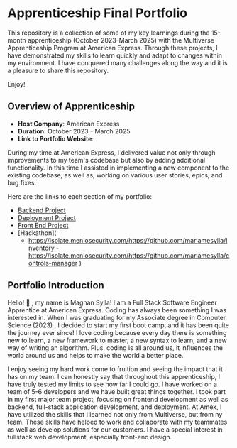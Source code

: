 # Apprenticeship Final Portfolio

This repository is a collection of some of my key learnings during the 15-month apprenticeship (October 2023-March 2025) with the Multiverse Apprenticeship Program at American Express. Through these projects, I have demonstrated my skills to learn quickly and adapt to changes within my environment. I have conquered many challenges along the way and it is a pleasure to share this repository.

Enjoy!


## Overview of Apprenticeship
- **Host Company**: American Express
- **Duration**: October 2023 - March 2025
- **Link to Portfolio Website**:

During my time at American Express, I delivered value not only through improvements to my team's codebase but also by adding additional functionality. In this time I assisted in implementing a new component to the existing codebase, as well as, working on various user stories, epics, and bug fixes.

Here are the links to each section of my portfolio:

- [Backend Project](https://isolate.menlosecurity.com/https://github.com/mariamesylla/task-management)
- [Deployment Project](https://isolate.menlosecurity.com/https://github.com/mariamesylla/note-management-app)
- [Front End Project](
    -https://isolate.menlosecurity.com/https://github.com/mariamesylla/credit-card-app)
- [Hackathon](
    - https://isolate.menlosecurity.com/https://github.com/mariamesylla/Inventory
    -https://isolate.menlosecurity.com/https://github.com/mariamesylla/controls-manager
    )

## Portfolio Introduction
Hello! 👋 , my name is Magnan Sylla! I am a Full Stack Software Engineer Apprentice at American Express. Coding has  always been something I was interested in. When I was graduating for my Associate degree in Computer Science (2023) , I decided to start my first boot camp, and it has been quite the journey ever since! I love coding because every day there is something new to learn, a new framework to master, a new syntax to learn, and a new way of writing an algorithm. Plus, coding is all around us, it influences the world around us and helps to make the world a better place.

I enjoy seeing my hard work come to fruition and seeing the impact that it has on my team. I can honestly say that throughout this apprenticeship, I have truly tested my limits to see how far I could go. I have worked on a team of 5-6 developers and we have built great things together. I took part in my first major team project, focusing on frontend development as well as backend, full-stack application development, and deployment. At Amex, I have utilized the skills that I learned not only from Multiverse, but from ny team. These skills have helped to work and collaborate with my teammates as well as develop solutions for our  customers. I have a special interest in fullstack web development, especially front-end design.


